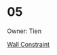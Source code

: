 # 05

Owner: Tien

[Wall Constraint](05%20478a8f33fdf94811bc64f289f8b0a75c/Wall%20Constraint%20fd1fa08297344ef490b64c770b01ada3.md)